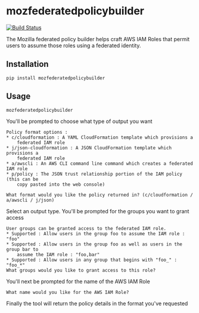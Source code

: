 # mozfederatedpolicybuilder

[![Build Status](https://travis-ci.com/mozilla-iam/mozfederatedpolicybuilder.svg?branch=master)](https://travis-ci.com/mozilla-iam/mozfederatedpolicybuilder)

The Mozilla federated policy builder helps craft AWS IAM Roles that permit users
to assume those roles using a federated identity.

## Installation

```
pip install mozfederatedpolicybuilder
```

## Usage

```
mozfederatedpolicybuilder
```

You'll be prompted to choose what type of output you want

```
Policy format options :
* c/cloudformation : A YAML CloudFormation template which provisions a
    federated IAM role
* j/json-cloudformation : A JSON CloudFormation template which provisions a
    federated IAM role
* a/awscli : An AWS CLI command line command which creates a federated IAM role
* p/policy : The JSON trust relationship portion of the IAM policy (this can be
    copy pasted into the web console)

What format would you like the policy returned in? (c/cloudformation / a/awscli / j/json)
```

Select an output type. You'll be prompted for the groups you want to grant access

```
User groups can be granted access to the federated IAM role.
* Supported : Allow users in the group foo to assume the IAM role : "foo"
* Supported : Allow users in the group foo as well as users in the group bar to
    assume the IAM role : "foo,bar"
* Supported : Allow users in any group that begins with "foo_" : "foo_*"
What groups would you like to grant access to this role?
```

You'll next be prompted for the name of the AWS IAM Role

```
What name would you like for the AWS IAM Role?
```

Finally the tool will return the policy details in the format you've requested
